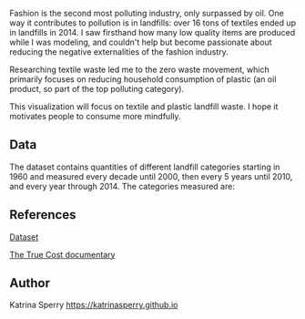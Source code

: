 Fashion is the second most polluting industry, only surpassed by oil. One way it contributes to pollution is in landfills: over 16 tons of textiles ended up in landfills in 2014. I saw firsthand how many low quality items are produced while I was modeling, and couldn't help but become passionate about reducing the negative externalities of the fashion industry.

Researching textile waste led me to the zero waste movement, which primarily focuses on reducing household consumption of plastic (an oil product, so part of the top polluting category).

This visualization will focus on textile and plastic landfill waste. I hope it motivates people to consume more mindfully.

## Data
The dataset contains quantities of different landfill categories starting in 1960 and measured every decade until 2000, then every 5 years until 2010, and every year through 2014. The categories measured are:

## References
[Dataset](https://catalog.data.gov/dataset/sustainable-materials-management-smm-materials-and-waste-management-in-the-united-states-key-f)

[The True Cost documentary](https://truecostmovie.com/)

## Author
Katrina Sperry https://katrinasperry.github.io
